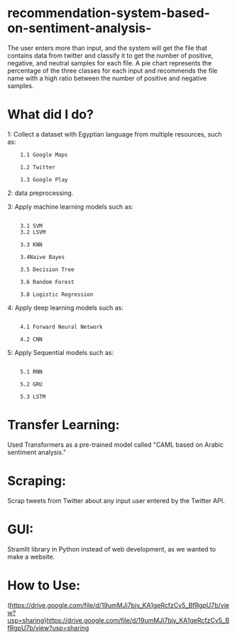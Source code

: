 # recommendation-system-based-on-sentiment-analysis-

The user enters more than input, and the system will get the file that contains data from twitter and classify it to get the number of positive, negative, and neutral samples for each file. A pie chart represents the percentage of the three classes for each input and recommends the file name with a high ratio between the number of positive and negative samples.
# What did I do?
1: Collect a dataset with Egyptian language from multiple resources, such as:

```
    1.1 Google Maps
   
    1.2 Twitter
   
    1.3 Google Play

```
2: data preprocessing.

3: Apply machine learning models such as:
```

    3.1 SVM
    3.2 LSVM
   
    3.3 KNN
   
    3.4Naive Bayes
   
    3.5 Decision Tree
   
    3.6 Random Forest
   
    3.8 Logistic Regression
```


4: Apply deep learning models such as:
```
   
    4.1 Forward Neural Network
   
    4.2 CNN
```


5: Apply Sequential models such as:
```
   
    5.1 RNN
   
    5.2 GRU
   
    5.3 LSTM
```

# Transfer Learning:
Used Transformers as a pre-trained model called "CAML based on Arabic sentiment analysis."

# Scraping:
Scrap tweets from Twitter about any input user entered by the Twitter API.

# GUI:
Stramlit library in Python instead of web development, as we wanted to make a website.

# How to Use:
(https://drive.google.com/file/d/19umMJi7bjy_KA1geRcfzCv5_BfRgpU7b/view?usp=sharing)https://drive.google.com/file/d/19umMJi7bjy_KA1geRcfzCv5_BfRgpU7b/view?usp=sharing

